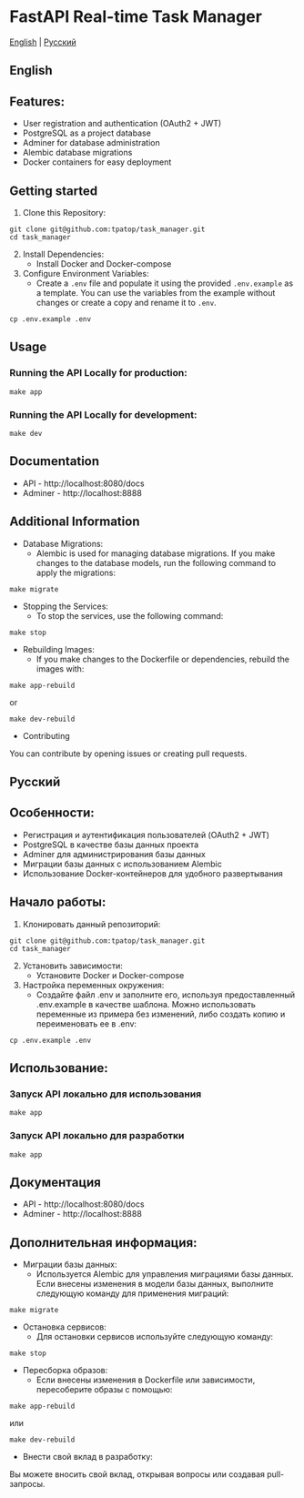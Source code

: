 # FastAPI Real-time Task Manager

[English](#english) | [Русский](#русский)

## English
## Features:
* User registration and authentication (OAuth2 + JWT)
* PostgreSQL as a project database
* Adminer for database administration
* Alembic database migrations
* Docker containers for easy deployment

## Getting started
1. Clone this Repository:
```
git clone git@github.com:tpatop/task_manager.git
cd task_manager
```
2. Install Dependencies:
   * Install Docker and Docker-compose
3. Configure Environment Variables:
   * Create a `.env` file and populate it using the provided `.env.example` as a template. You can use the variables from the example without changes or create a copy and rename it to `.env`.
```
cp .env.example .env
```

## Usage
### Running the API Locally for production:
```
make app
```

### Running the API Locally for development:
```
make dev
```

## Documentation
* API - http://localhost:8080/docs
* Adminer - http://localhost:8888

## Additional Information

* Database Migrations:
  * Alembic is used for managing database migrations. If you make changes to the database models, run the following command to apply the migrations:
```
make migrate
```

* Stopping the Services:
    * To stop the services, use the following command:

```
make stop
```

* Rebuilding Images:
    * If you make changes to the Dockerfile or dependencies, rebuild the images with:
```
make app-rebuild
```
or
```
make dev-rebuild
```

* Contributing

You can contribute by opening issues or creating pull requests.


## Русский
## Особенности:
* Регистрация и аутентификация пользователей (OAuth2 + JWT)
* PostgreSQL в качестве базы данных проекта
* Adminer для администрирования базы данных
* Миграции базы данных с использованием Alembic
* Использование Docker-контейнеров для удобного развертывания

## Начало работы:
1. Клонировать данный репозиторий:
```
git clone git@github.com:tpatop/task_manager.git
cd task_manager
```
2. Установить зависимости:
   * Установите Docker и Docker-compose
3. Настройка переменных окружения:
   * Создайте файл .env и заполните его, используя предоставленный .env.example в качестве шаблона. Можно использовать переменные из примера без изменений, либо создать копию и переименовать ее в .env:
```
cp .env.example .env
```

## Использование:
### Запуск API локально для использования
```
make app
```
### Запуск API локально для разработки
```
make app
```

## Документация
* API - http://localhost:8080/docs
* Adminer - http://localhost:8888

## Дополнительная информация:
* Миграции базы данных:
  * Используется Alembic для управления миграциями базы данных. Если внесены изменения в модели базы данных, выполните следующую команду для применения миграций:
```
make migrate
```

* Остановка сервисов:
  * Для остановки сервисов используйте следующую команду:
```
make stop
```

* Пересборка образов:
  * Если внесены изменения в Dockerfile или зависимости, пересоберите образы с помощью:
```
make app-rebuild
```
или
```
make dev-rebuild
```

* Внести свой вклад в разработку:

Вы можете вносить свой вклад, открывая вопросы или создавая pull-запросы.